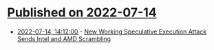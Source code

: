 # [Published on 2022-07-14](index.md)

* [2022-07-14, 14:12:00](https://soylentnews.org/article.pl?sid=22/07/13/1611208&from=rss) - [New Working Speculative Execution Attack Sends Intel and AMD Scrambling](https://soylentnews.org/article.pl?sid=22/07/13/1611208&from=rss)
